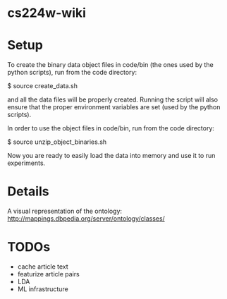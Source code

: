 cs224w-wiki
===========

# Setup

To create the binary data object files in code/bin (the ones used by the python scripts), run from the code directory:

$ source create_data.sh

and all the data files will be properly created. Running the script will also ensure that the proper environment variables are set (used by the python scripts).

In order to use the object files in code/bin, run from the code directory:

$ source unzip_object_binaries.sh

Now you are ready to easily load the data into memory and use it to run experiments.


# Details

A visual representation of the ontology:
http://mappings.dbpedia.org/server/ontology/classes/


# TODOs

- cache article text
- featurize article pairs
- LDA
- ML infrastructure